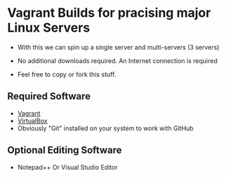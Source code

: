 # Vagrant Builds for pracising major Linux Servers
* With this we can spin up a single server and multi-servers (3 servers)

* No additional downloads required. An Internet connection is required

* Feel free to copy or fork this stuff. 

## Required Software
* [Vagrant](https://www.vagrantup.com/downloads.html)
* [VirtualBox](https://www.virtualbox.org/wiki/Downloads)
* Obviously "Git" installed on your system to work with GitHub

## Optional Editing Software

* Notepad++ Or Visual Studio Editor
